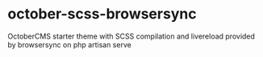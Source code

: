 # october-scss-browsersync
OctoberCMS starter theme with SCSS compilation and livereload provided by browsersync on php artisan serve

